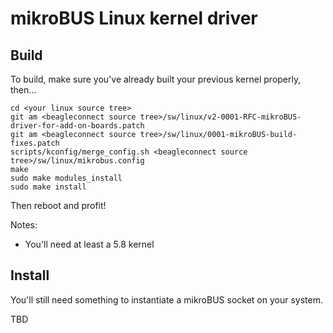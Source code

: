 # mikroBUS Linux kernel driver

## Build

To build, make sure you've already built your previous kernel properly, then...

```
cd <your linux source tree>
git am <beagleconnect source tree>/sw/linux/v2-0001-RFC-mikroBUS-driver-for-add-on-boards.patch
git am <beagleconnect source tree>/sw/linux/0001-mikroBUS-build-fixes.patch
scripts/kconfig/merge_config.sh <beagleconnect source tree>/sw/linux/mikrobus.config
make
sudo make modules_install
sudo make install
```

Then reboot and profit!

Notes:
* You'll need at least a 5.8 kernel

## Install

You'll still need something to instantiate a mikroBUS socket on your system.

TBD

